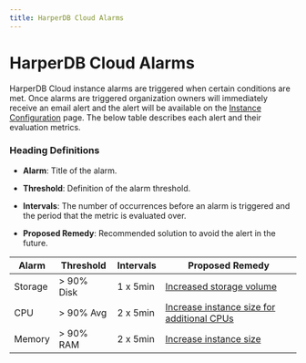 ```yaml
---
title: HarperDB Cloud Alarms
---
```


# HarperDB Cloud Alarms

HarperDB Cloud instance alarms are triggered when certain conditions are met. Once alarms are triggered organization owners will immediately receive an email alert and the alert will be available on the [Instance Configuration](../harperdb-studio/instance-configuration) page. The below table describes each alert and their evaluation metrics.

### Heading Definitions

- **Alarm**: Title of the alarm.

- **Threshold**: Definition of the alarm threshold.

- **Intervals**: The number of occurrences before an alarm is triggered and the period that the metric is evaluated over.

- **Proposed Remedy**: Recommended solution to avoid the alert in the future.

| Alarm   | Threshold  | Intervals | Proposed Remedy                                                                                             |
| ------- | ---------- | --------- | ----------------------------------------------------------------------------------------------------------- |
| Storage | > 90% Disk | 1 x 5min  | [Increased storage volume](../harperdb-studio/instance-configuration#update-instance-storage)               |
| CPU     | > 90% Avg  | 2 x 5min  | [Increase instance size for additional CPUs](../harperdb-studio/instance-configuration#update-instance-ram) |
| Memory  | > 90% RAM  | 2 x 5min  | [Increase instance size](../harperdb-studio/instance-configuration#update-instance-ram)                     |
